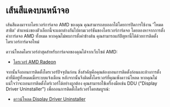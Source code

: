 # เส้นสีแดงบนหน้าจอ

เส้นสีแดงมาจากไดรเวอร์การ์ดจอ AMD ของคุณ คุณสามารถลบออกได้โดยการปิดการใช้งาน 'โหมดสาธิต' ตำแหน่งของตัวเลือกนี้จะแตกต่างกันไปตามเวอร์ชันของไดรเวอร์การ์ดจอ โดยลองหาจากการตั้งค่าการ์ดจอ AMD ทั้งหมด หากคุณไม่พบการตั้งค่าข้างต้น คุณสามารถแก้ปัญหานี้ได้ด้วยการติดตั้งไดรเวอร์การ์ดจอใหม่

ดาวน์โหลดไดรเวอร์ล่าสุดสำหรับการ์ดจอของคุณได้จากเว็บไซต์ AMD:

* [ไดรเวอร์ AMD Radeon](https://www.amd.com/support)

จากนั้นจึงถอนการติดตั้งไดรเวอร์ปัจจุบันก่อน สิ่งสำคัญคือคุณต้องถอนการติดตั้งก่อนและล้างการตั้งค่าที่มีอยู่ทั้งหมดเมื่อระบบแจ้งเตือน หลังจากนั้นจึงติดตั้งไดรเวอร์ที่คุณเพิ่งดาวน์โหลด หากคุณไม่แน่ใจว่าจะถอนการติดตั้งไดร์เวอร์ได้อย่างถูกต้อง คุณสามารถใช้เครื่องมือเช่น DDU ("Display Driver Uninstaller") เพื่อถอนการติดตั้งไดร์เวอร์โดยสมบูรณ์:

* [ดาวน์โหลด Display Driver Uninstaller](https://www.guru3d.com/files-details/display-driver-uninstaller-download.html)